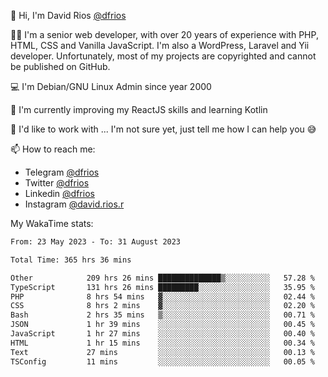 👋 Hi, I'm David Rios [@dfrios](https://github.com/dfrios)

👨‍💻 I'm a senior web developer, with over 20 years of experience with PHP, HTML, CSS and Vanilla JavaScript. I'm also a WordPress, Laravel and Yii developer. Unfortunately, most of my projects are copyrighted and cannot be published on GitHub.

💻 I'm Debian/GNU Linux Admin since year 2000

🌱 I'm currently improving my ReactJS skills and learning Kotlin

💞️ I'd like to work with ... I'm not sure yet, just tell me how I can help you 😅


📫 How to reach me:
* Telegram [@dfrios](https://t.me/dfrios)
* Twitter [@dfrios](https://twitter.com/dfrios)
* Linkedin [@dfrios](https://linkedin.com/in/dfrios)
* Instagram [@david.rios.r](https://instagram.com/david.rios.r)



My WakaTime stats:
<!--START_SECTION:waka-->

```txt
From: 23 May 2023 - To: 31 August 2023

Total Time: 365 hrs 36 mins

Other            209 hrs 26 mins ██████████████▒░░░░░░░░░░   57.28 %
TypeScript       131 hrs 26 mins █████████░░░░░░░░░░░░░░░░   35.95 %
PHP              8 hrs 54 mins   ▓░░░░░░░░░░░░░░░░░░░░░░░░   02.44 %
CSS              8 hrs 2 mins    ▓░░░░░░░░░░░░░░░░░░░░░░░░   02.20 %
Bash             2 hrs 35 mins   ▒░░░░░░░░░░░░░░░░░░░░░░░░   00.71 %
JSON             1 hr 39 mins    ░░░░░░░░░░░░░░░░░░░░░░░░░   00.45 %
JavaScript       1 hr 27 mins    ░░░░░░░░░░░░░░░░░░░░░░░░░   00.40 %
HTML             1 hr 15 mins    ░░░░░░░░░░░░░░░░░░░░░░░░░   00.34 %
Text             27 mins         ░░░░░░░░░░░░░░░░░░░░░░░░░   00.13 %
TSConfig         11 mins         ░░░░░░░░░░░░░░░░░░░░░░░░░   00.05 %
```

<!--END_SECTION:waka-->
